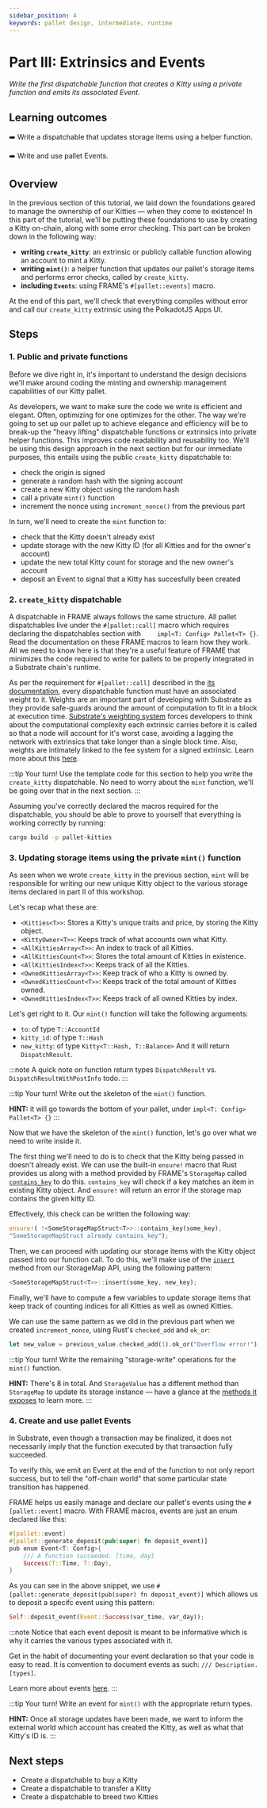 ```yaml
---
sidebar_position: 4
keywords: pallet design, intermediate, runtime
---
```


# Part III: Extrinsics and Events
_Write the first dispatchable function that creates a Kitty using a private function and emits its associated Event._

## Learning outcomes

:arrow_right: Write a dispatchable that updates storage items using a helper function.

:arrow_right: Write and use pallet Events.

## Overview
In the previous section of this tutorial, we laid down the foundations geared to manage the ownership of our Kitties &mdash; when they
come to existence! In this part of the tutorial, we'll be putting these foundations to use 
by creating a Kitty on-chain, along with some error checking. This part can be broken down in the following way:
- **writing `create_kitty`**: an extrinsic or publicly callable function allowing an account to mint a Kitty.
- **writing `mint()`**: a helper function that updates our pallet's storage items and performs error checks, called by `create_kitty`.
- **including `Events`**: using FRAME's `#[pallet::events]` macro.

At the end of this part, we'll check that everything compiles without error and call our `create_kitty` extrinsic using the PolkadotJS Apps UI.

## Steps

### 1. Public and private functions

Before we dive right in, it's important to understand the design decisions we'll make around coding the minting and ownership management
capabilities of our Kitty pallet.

As developers, we want to make sure the code we write is efficient and elegant. Often, optimizing for one optimizes for the other.
The way we're going to set up our pallet up to achieve elegance and efficiency will be to break-up the "heavy lifting" dispatchable 
functions or extrinsics into private helper functions. This improves code readability and reusability too. We'll be using this design approach in the next section but for our immediate purposes, this entails using the public `create_kitty` dispatchable to:
- check the origin is signed
- generate a random hash with the signing account 
- create a new Kitty object using the random hash
- call a private `mint()` function
- increment the nonce using `increment_nonce()` from the previous part

In turn, we'll need to create the `mint` function to:
- check that the Kitty doesn't already exist
- update storage with the new Kitty ID (for all Kitties and for the owner's account)
- update the new total Kitty count for storage and the new owner's account
- deposit an Event to signal that a Kitty has succesfully been created

### 2. `create_kitty` dispatchable 

A dispatchable in FRAME always follows the same structure. All pallet dispatchables live under the `#[pallet::call]` macro which requires declaring the dispatchables section with `    impl<T: Config> Pallet<T> {}`. Read the 
documentation on these FRAME macros to learn how they work. All we need to know here is that they're a useful feature of FRAME that minimizes the code required to write for pallets to be properly integrated in a Substrate chain's runtime.

As per the requirement for `#[pallet::call]` described in the [its documentation][frame-macros-kb], every dispatchable function must have an associated weight to it. Weights are
an important part of developing with Substrate as they provide safe-guards around the amount of computation to fit in a block at execution time. 
[Substrate's weighting system][weights-kb] forces developers to think about the computational complexity each extrinsic carries before it is called so that 
a node will account for it's worst case, avoiding a lagging the network with extrinsics that take longer than a single block time. Also, weights are intimately linked to the fee system for a signed extrinsic. Learn more about this [here][txn-fees-kb].

:::tip Your turn!
Use the template code for this section to
help you write the `create_kitty` dispatchable. 
No need to worry about the `mint` function, we'll be going over that in the next section.
:::

Assuming you've correctly declared the macros required for the dispatchable, you should be able
to prove to yourself that everything is working correctly by running:

```bash
cargo build -p pallet-kitties
```

### 3. Updating storage items using the private `mint()` function

As seen when we wrote `create_kitty` in the previous section, `mint` will be responsible for 
writing our new unique Kitty object to the various  storage items declared in part II of this workshop.

Let's recap what these are:
- `<Kitties<T>>`: Stores a Kitty's unique traits and price, by storing the Kitty object.
- `<KittyOwner<T>>`: Keeps track of what accounts own what Kitty.
- `<AllKittiesArray<T>>`: An index to track of all Kitties.
- `<AllKittiesCount<T>>`: Stores the total amount of Kitties in existence.
- `<AllKittiesIndex<T>>`: Keeps track of all the Kitties.
- `<OwnedKittiesArray<T>>`: Keep track of who a Kitty is owned by.
- `<OwnedKittiesCount<T>>`: Keeps track of the total amount of Kitties owned.
- `<OwnedKittiesIndex<T>>`: Keeps track of all owned Kitties by index.

Let's get right to it. Our `mint()` function will take the following arguments:
- `to`: of type `T::AccountId`
- `kitty_id`: of type `T::Hash`
- `new_kitty`: of type `Kitty<T::Hash, T::Balance>`
And it will return `DispatchResult`.

:::note A quick note on function return types
`DispatchResult` vs. `DispatchResultWithPostInfo` todo.
:::

:::tip Your turn! 
Write out the skeleton of the `mint()` function. 

**HINT:** it will go towards the bottom of your pallet, under `impl<T: Config> Pallet<T> {}` 
:::

Now that we have the skeleton of the `mint()` function, let's go over what we need to write inside it. 

The first thing we'll need to do is to check that the Kitty being passed in doesn't already exist. We can use the built-in `ensure!` macro that Rust provides us along with
a method provided by FRAME's `StorageMap` called [`contains_key`][contains-key-rustdocs] to do this. `contains_key` will check if a key matches an item in existing Kitty object. And 
`ensure!` will return an error if the storage map 
contains the given kitty ID. 

Effectively, this check can be written the following way:
```rust
ensure!( !<SomeStorageMapStruct<T>>::contains_key(some_key), 
"SomeStorageMapStruct already contains_key");
```

Then, we can proceed with updating our storage items with the Kitty object passed into our function call. To do this, we'll make use of
the [`insert`][insert-rustdocs] method from our StorageMap API, using the following pattern:

```rust
<SomeStorageMapStruct<T>>::insert(some_key, new_key);
```

Finally, we'll have to compute a few variables to update 
storage items that keep track of counting indices for all Kitties as well as owned Kitties.

We can use the same pattern as we did in the previous part when we created `increment_nonce`, using Rust's `checked_add` and `ok_or`:

```rust
let new_value = previous_value.checked_add(1).ok_or("Overflow error!");
```

:::tip Your turn!
Write the remaining "storage-write" operations 
for the `mint()` function.

**HINT:** There's 8 in total. And `StorageValue` has a different method than `StorageMap` to update its storage instance &mdash; have a glance at the [methods it exposes][storage-value-rustdocs] to learn more.
:::

### 4. Create and use pallet Events

In Substrate, even though a transaction may be finalized, it does not necessarily imply that the function executed by that transaction fully succeeded.

To verify this, we emit an Event at the end of the function to not only report success, but to tell the "off-chain world" that some particular state transition has happened.

FRAME helps us easily manage and declare our pallet's events using the `#[pallet::event]` macro. With FRAME macros, events are just an enum declared like this:

```rust
#[pallet::event]
#[pallet::generate_deposit(pub(super) fn deposit_event)]
pub enum Event<T: Config>{
    /// A function succeeded. [time, day] 
    Success(T::Time, T::Day),
}
```
As you can see in the above snippet, we use `#[pallet::generate_deposit(pub(super) fn deposit_event)]` which allows us to deposit a 
specifc event using this pattern:

```rust
Self::deposit_event(Event::Success(var_time, var_day)); 
```

:::note Notice that each event deposit is meant to be informative which is why it carries the various types associated with it. 

Get in the habit of documenting your event declaration so that your code is easy to read. It is convention to document events as such: `/// Description. [types]`. 

Learn more about events [here][events-rustdocs].
:::

:::tip Your turn!
Write an event for `mint()` with the appropriate return types.

**HINT:** Once all storage updates have been made, we want to inform the external world which account 
has created the Kitty, as well as what that Kitty's ID is.
:::

## Next steps
- Create a dispatchable to buy a Kitty
- Create a dispatchable to transfer a Kitty
- Create a dispatchable to breed two Kitties

[frame-macros-kb]: https://substrate.dev/docs/en/knowledgebase/runtime/macros#palletcall
[txn-fees-kb]: https://substrate.dev/docs/en/knowledgebase/runtime/fees
[weights-kb]: https://substrate.dev/docs/en/knowledgebase/learn-substrate/weight
[contains-key-rustdocs]: https://substrate.dev/rustdocs/v3.0.0/frame_support/storage/trait.StorageMap.html#tymethod.contains_key
[insert-rustdocs]: https://substrate.dev/rustdocs/v3.0.0/frame_support/storage/trait.StorageMap.html#tymethod.insert
[storage-value-rustdocs]: https://substrate.dev/rustdocs/v3.0.0/frame_support/storage/types/struct.StorageValue.html#method.put
[events-rustdocs]: https://crates.parity.io/frame_support/attr.pallet.html#event-palletevent-optional